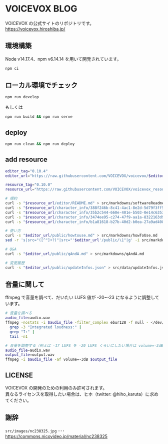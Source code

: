 # VOICEVOX BLOG

VOICEVOX の公式サイトのリポジトリです。  
https://voicevox.hiroshiba.jp/

## 環境構築

Node v14.17.4、npm v6.14.14 を用いて開発されています。

```bash
npm ci
```

## ローカル環境でチェック

```bash
npm run develop
```

もしくは

```bash
npm run build && npm run serve
```

## deploy

```bash
npm run clean && npm run deploy
```

## add resource

```bash
editor_tag="0.10.4"
editor_url="https://raw.githubusercontent.com/VOICEVOX/voicevox/$editor_tag"

resource_tag="0.10.0"
resource_url="https://raw.githubusercontent.com/VOICEVOX/voicevox_resource/$resource_tag"

# 規約
curl -s "$resource_url/editor/README.md" > src/markdowns/softwareReadme.md
curl -s "$resource_url/character_info/388f246b-8c41-4ac1-8e2d-5d79f3ff56d9/policy.md" > src/markdowns/libraryReadmeTohoku.md
curl -s "$resource_url/character_info/35b2c544-660e-401e-b503-0e14c635303a/policy.md" > src/markdowns/libraryReadmeTsumugi.md
curl -s "$resource_url/character_info/3474ee95-c274-47f9-aa1a-8322163d96f1/policy.md" > src/markdowns/libraryReadmeHau.md
curl -s "$resource_url/character_info/b1a81618-b27b-40d2-b0ea-27a9ad408c4b/policy.md" > src/markdowns/libraryReadmeRitsu.md

# 使い方
curl -s "$editor_url/public/howtouse.md" > src/markdowns/howToUse.md
sed -r 's|src="([^"]+?)"|src="'$editor_url'/public/\1"|g' -i src/markdowns/howToUse.md

# Q&A
curl -s "$editor_url/public/qAndA.md" > src/markdowns/qAndA.md

# 変更履歴
curl -s "$editor_url/public/updateInfos.json" > src/data/updateInfos.json
```

## 音量に関して

ffmpeg で音量を調べて、だいたい LUFS 値が -20~-23 になるように調整しています。

```bash
# 音量を調べる
audio_file=audio.wav
ffmpeg -nostats -i $audio_file -filter_complex ebur128 -f null - </dev/null 2>&1 |
  grep -3 "Integrated loudness:" |
  grep "I:" |
  tail -n1

# 音量を調整する（例えば -17 LUFS を -20 LUFS くらいにしたい場合は volume=-3dB にする）
audio_file=audio.wav
output_file=output.wav
ffmpeg -i $audio_file -af volume=-3dB $output_file
```

## LICENSE

VOICEVOX の開発のための利用のみ許可されます。  
異なるライセンスを取得したい場合は、ヒホ（twitter: @hiho_karuta）に求めてください。

## 謝辞

`src/images/nc238325.jpg` ･･･ https://commons.nicovideo.jp/material/nc238325
